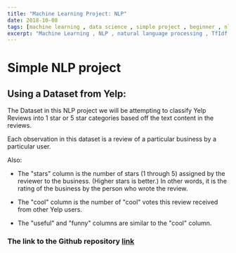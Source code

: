 ```yaml
---
title: "Machine Learning Project: NLP"
date: 2018-10-08
tags: [machine learning , data science , simple project , beginner , nlp , natural language processing , tfidf]
excerpt: "Machine Learning , NLP , natural language processing , TfIdf "
---
```


# Simple NLP project

## Using a Dataset from Yelp:

The Dataset in this NLP project we will be attempting to classify Yelp Reviews into 1 star or 5 star categories based off the text content in the reviews.

Each observation in this dataset is a review of a particular business by a particular user.

Also:

* The "stars" column is the number of stars (1 through 5) assigned by the reviewer to the business. (Higher stars is better.) In other words, it is the rating of the business by the person who wrote the review.

* The "cool" column is the number of "cool" votes this review received from other Yelp users.

* The "useful" and "funny" columns are similar to the "cool" column.

### The link to the Github repository [link](https://https://github.com/manaminer/NLP-YELP)
